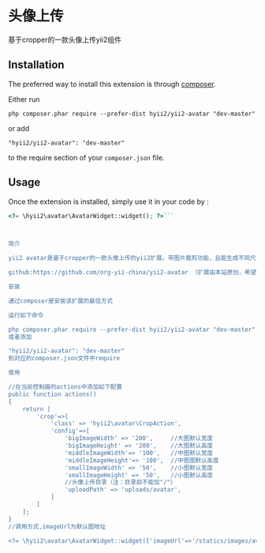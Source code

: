头像上传
====
基于cropper的一款头像上传yii2组件

Installation
------------

The preferred way to install this extension is through [composer](http://getcomposer.org/download/).

Either run

```
php composer.phar require --prefer-dist hyii2/yii2-avatar "dev-master"
```

or add

```
"hyii2/yii2-avatar": "dev-master"
```

to the require section of your `composer.json` file.


Usage
-----

Once the extension is installed, simply use it in your code by  :

```php
<?= \hyii2\avatar\AvatarWidget::widget(); ?>```



简介

yii2 avatar是基于cropper的一款头像上传的yii2扩展，带图片裁剪功能，且能生成不同尺寸的缩略图，引用方式简单，安装即可立即使用，简单方便。

github:https://github.com/org-yii-china/yii2-avatar （扩展由本站原创，希望大家进入github点个赞，致谢）

安装

通过composer是安装该扩展的最佳方式

运行如下命令

php composer.phar require --prefer-dist hyii2/yii2-avatar "dev-master"
或者添加

"hyii2/yii2-avatar": "dev-master"
到对应的composer.json文件中require

使用

//在当前控制器的actions中添加如下配置
public function actions()
{
    return [
        'crop'=>[
            'class' => 'hyii2\avatar\CropAction',
            'config'=>[
                'bigImageWidth' => '200',     //大图默认宽度
                'bigImageHeight' => '200',    //大图默认高度
                'middleImageWidth'=> '100',   //中图默认宽度
                'middleImageHeight'=> '100',  //中图图默认高度
                'smallImageWidth' => '50',    //小图默认宽度
                'smallImageHeight' => '50',   //小图默认高度
                //头像上传目录（注：目录前不能加"/"）
                'uploadPath' => 'uploads/avatar',
            ]
        ]
    ]; 
}
//调用方式,imageUrl为默认图地址

<?= \hyii2\avatar\AvatarWidget::widget(['imageUrl'=>'/statics/images/avatar/avatar_1.jpg']); ?>
